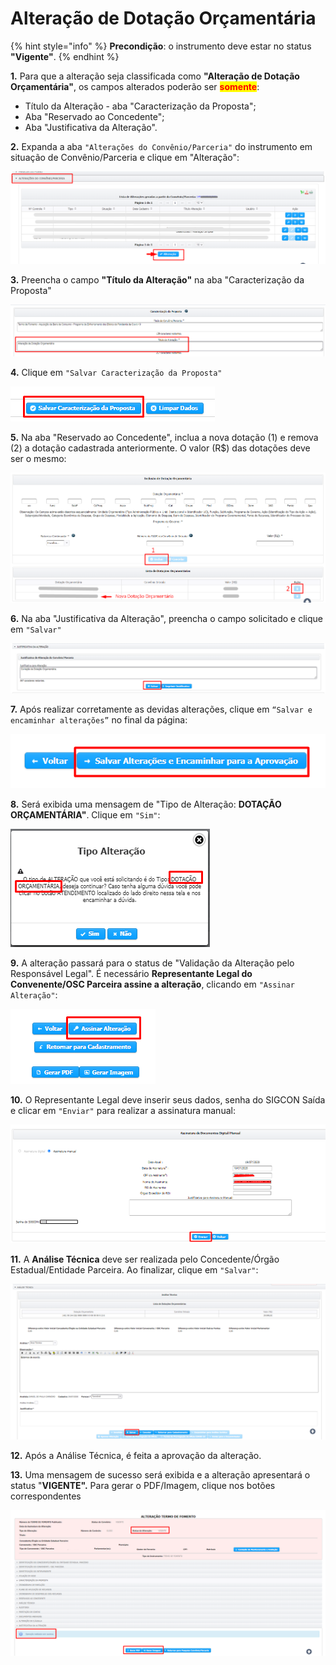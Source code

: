 # Alteração de Dotação Orçamentária

{% hint style="info" %}
**Precondição**: o instrumento deve estar no status **"Vigente"**.
{% endhint %}

**1.** Para que a alteração seja classificada como **"Alteração de Dotação Orçamentária"**, os campos alterados poderão ser <mark style="color:red;">**somente**</mark>:

* Título da Alteração - aba "Caracterização da Proposta";&#x20;
* Aba "Reservado ao Concedente";&#x20;
* Aba "Justificativa da Alteração".

**2.** Expanda a aba `"Alterações do Convênio/Parceria"` do instrumento em situação de Convênio/Parceria e clique em "Alteração":

![](<../../../.gitbook/assets/image (343).png>)

**3.** Preencha o campo **"Título da Alteração"** na aba "Caracterização da Proposta"

![](<../../../.gitbook/assets/image (317) (1).png>)

**4.** Clique em `"Salvar Caracterização da Proposta"`

![](<../../../.gitbook/assets/image (318) (1).png>)

**5.** Na aba "Reservado ao Concedente", inclua a nova dotação (1) e remova (2) a dotação cadastrada anteriormente. O valor (R$) das dotações deve ser o mesmo:

![](<../../../.gitbook/assets/image (332).png>)

**6.** Na aba "Justificativa da Alteração", preencha o campo solicitado e clique em `"Salvar"`

![](<../../../.gitbook/assets/image (334) (1).png>)

**7.** Após realizar corretamente as devidas alterações, clique em `“Salvar e encaminhar alterações”` no final da página:

![](<../../../.gitbook/assets/image (352).png>)

**8.** Será exibida uma mensagem de "Tipo de Alteração: **DOTAÇÃO ORÇAMENTÁRIA"**. Clique em `"Sim"`:

![](<../../../.gitbook/assets/image (331) (1).png>)

**9.** A alteração passará para o status de "Validação da Alteração pelo Responsável Legal". É necessário **Representante Legal do Convenente/OSC Parceira assine a alteração**, clicando em `"Assinar Alteração"`:

![](<../../../.gitbook/assets/image (330) (1).png>)

**10.** O Representante Legal deve inserir seus dados, senha do SIGCON Saída e clicar em `"Enviar"` para realizar a assinatura manual:

![](<../../../.gitbook/assets/image (302) (1).png>)

**11.** A **Análise Técnica** deve ser realizada pelo Concedente/Órgão Estadual/Entidade Parceira. Ao finalizar, clique em `"Salvar"`:

![](<../../../.gitbook/assets/image (310) (1).png>)



**12.** Após a Análise Técnica, é feita a aprovação da alteração.

**13.** Uma mensagem de sucesso será exibida e a alteração apresentará o status "**VIGENTE".** Para gerar o PDF/Imagem, clique nos botões correspondentes

![](<../../../.gitbook/assets/image (333) (1).png>)

